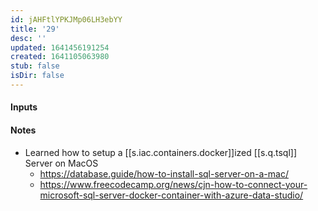 ```yaml
---
id: jAHFtlYPKJMp06LH3ebYY
title: '29'
desc: ''
updated: 1641456191254
created: 1641105063980
stub: false
isDir: false
---
```


#### Inputs

#### Notes

- Learned how to setup a [[s.iac.containers.docker]]ized [[s.q.tsql]] Server on MacOS
  - <https://database.guide/how-to-install-sql-server-on-a-mac/>
  - <https://www.freecodecamp.org/news/cjn-how-to-connect-your-microsoft-sql-server-docker-container-with-azure-data-studio/>

